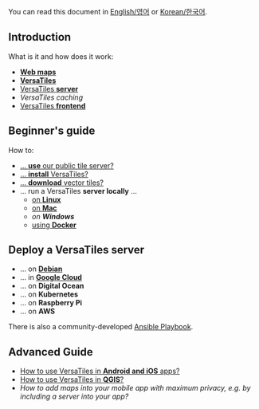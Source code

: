 You can read this document in [English/영어](README.md) or [Korean/한국어](README.ko.md).

## Introduction

What is it and how does it work:
- [**Web maps**](basics/web_maps.md)
- [**VersaTiles**](basics/versatiles.md)
- [VersaTiles **server**](basics/versatiles_server.md)
- *VersaTiles caching*
- [VersaTiles **frontend**](basics/frontend.md)

## Beginner's guide

How to:
- [… **use** our public tile server?](guides/use_tiles.versatiles.org.md)
- [… **install** VersaTiles?](guides/install_versatiles.md)
- [… **download** vector tiles?](guides/download_tiles.md)
- … run a VersaTiles **server locally** …
  - [on **Linux**](guides/local_server_debian.md)
  - [on **Mac**](guides/local_server_mac.md)
  - *on **Windows***
  - [using **Docker**](guides/local_server_docker.md)

## Deploy a VersaTiles server

- … on [**Debian**](guides/deploy_on_debian.md)
- … in [**Google Cloud**](guides/deploy_in_google_cloud.md)
- … on **Digital Ocean**
- … on **Kubernetes**
- … on **Raspberry Pi**
- … on **AWS**

There is also a community-developed [Ansible Playbook](https://github.com/mother-of-all-self-hosting/mash-playbook/blob/main/docs/services/versatiles.md).

## Advanced Guide
- [How to use VersaTiles in **Android and iOS** apps?](guides/what_about_mobile.md)
- [How to use VersaTiles in **QGIS**?](guides/use_versatiles_in_qgis.md)
- *How to add maps into your mobile app with maximum privacy, e.g. by including a server into your app?*
